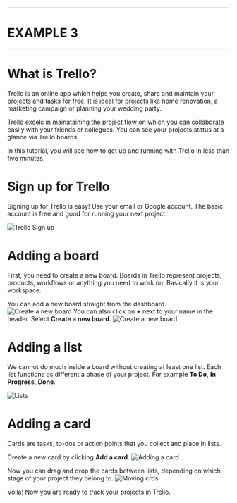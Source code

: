 
---
# EXAMPLE 3
---
# What is Trello?

Trello is an online app which helps you create, share and maintain your projects and tasks for free. It is ideal for projects like home renovation, a marketing campaign or planning your wedding party.

Trello excels in mainataining the project flow on which you can collaborate easily with your friends or collegues. You can see your projects status at a glance via Trello boards.

In this tutorial, you will see how to get up and running with Trello in less than five minutes.

# Sign up for Trello

Signing up for Trello is easy! Use your email or Google account. The basic account is free and good for running your next project.

![Trello Sign up](https://dl.dropboxusercontent.com/u/30944204/Screenshot%202016-03-02%2017.27.11.png)


# Adding a board

First, you need to create a new board. Boards in Trello represent projects, products, workflows or anything you need to work on. Basically it is your workspace.
  
You can add a new board straight from the dashboard.
![Create a new board](https://dl.dropboxusercontent.com/u/30944204/Screenshot%202016-03-02%2017.27.21.png)
You can also click on **+** next to your name in the header. Select **Create a new board**.
![Create a new board](https://dl.dropboxusercontent.com/u/30944204/Screenshot%202016-03-02%2017.27.28.png)

# Adding a list

We cannot do much inside a board without creating at least one list. Each list functions as different a phase of your project. For example **To Do**, **In Progress**, **Done**. 

![Lists](https://dl.dropboxusercontent.com/u/30944204/Screenshot%202016-03-02%2018.20.44.png)

# Adding a card

Cards are tasks, to-dos or action points that you collect and place in lists. 

Create a new card by clicking **Add a card**.
![Adding a card](https://dl.dropboxusercontent.com/u/30944204/Screenshot%202016-03-02%2018.30.42.png)

Now you can drag and drop the cards between lists, depending on which stage of your project they belong to.
![Moving crds](https://dl.dropboxusercontent.com/u/30944204/Screenshot%202016-03-02%2018.38.12.png)

Voila! Now you are ready to track your projects in Trello.